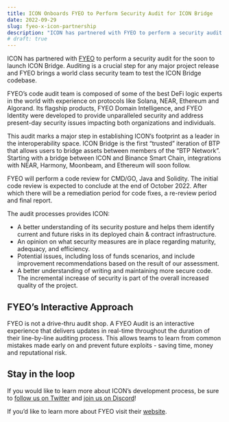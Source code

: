 ```yaml
---
title: ICON Onboards FYEO to Perform Security Audit for ICON Bridge
date: 2022-09-29
slug: fyeo-x-icon-partnership
description: "ICON has partnered with FYEO to perform a security audit for the soon to launch ICON Bridge. Auditing is a crucial step for any major project release and FYEO brings a world class security team to test the ICON Bridge codebase. "
# draft: true
---
```


ICON has partnered with [FYEO](http://gofyeo.com) to perform a security audit for the soon to launch ICON Bridge. Auditing is a crucial step for any major project release and FYEO brings a world class security team to test the ICON Bridge codebase. 

FYEO’s code audit team is composed of some of the best DeFi logic experts in the world with experience on protocols like Solana, NEAR, Ethereum and Algorand. Its flagship products, FYEO Domain Intelligence, and FYEO Identity were developed to provide unparalleled security and address present-day security issues impacting both organizations and individuals. 

This audit marks a major step in establishing ICON’s footprint as a leader in the interoperability space. ICON Bridge is the first “trusted” iteration of BTP that allows users to bridge assets between members of the “BTP Network”. Starting with a bridge between ICON and Binance Smart Chain, integrations with NEAR, Harmony, Moonbeam, and Ethereum will soon follow.

FYEO will perform a code review for CMD/GO, Java and Solidity. The initial code review is expected to conclude at the end of October 2022. After which there will be a remediation period for code fixes, a re-review period and final report. 

The audit processes provides ICON:
* A better understanding of its security posture and helps them identify current and future risks in its deployed chain & contract infrastructure.
* An opinion on what security measures are in place regarding maturity, adequacy, and efficiency.
* Potential issues, including loss of funds scenarios, and include improvement recommendations based on the result of our assessment.
* A better understanding of writing and maintaining more secure code. The incremental increase of security is part of the overall increased quality of the project.

## FYEO’s  Interactive Approach 
FYEO is not a drive-thru audit shop. A FYEO Audit is an interactive experience  that delivers updates in real-time throughout the duration of their  line-by-line auditing process. This allows teams to learn from common mistakes made early on and prevent future exploits - saving time, money and reputational risk. 

## Stay in the loop

If you would like to learn more about ICON’s development process, be sure to [follow us on Twitter](https://twitter.com/helloiconworld) and [join us on Discord](https://discord.com/invite/7a75Hf3cFm)!


If you’d like to learn more about FYEO visit their [website](https://www.gofyeo.com/).
